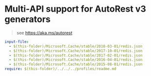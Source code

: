 # Multi-API support for AutoRest v3 generators

> see https://aka.ms/autorest

``` yaml
input-file:
  - $(this-folder)/Microsoft.Cache/stable/2018-03-01/redis.json
  - $(this-folder)/Microsoft.Cache/stable/2017-10-01/redis.json
  - $(this-folder)/Microsoft.Cache/stable/2017-02-01/redis.json
  - $(this-folder)/Microsoft.Cache/stable/2016-04-01/redis.json
  - $(this-folder)/Microsoft.Cache/stable/2015-08-01/redis.json
require: $(this-folder)/../../../profiles/readme.md
```
